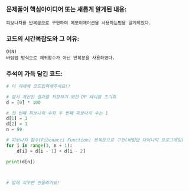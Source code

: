 ### 문제풀이 핵심아이디어 또는 새롭게 알게된 내용: 
    피보나치를 반복문으로 구현하여 메모이제이션을 사용하는법을 알게되었다.
    
### 코드의 시간복잡도와 그 이유:
    O(N)
    바텀업 방식으로 재귀함수가 아닌 반복문을 사용하였다.
    
    
### 주석이 가득 담긴 코드:
```python
# 이 아래에 코드입력해주세요!!

# 앞서 계산된 결과를 저장하기 위한 DP 테이블 초기화
d = [0] * 100

# 첫 번째 피보나치 수와 두 번째 피보나치 수는 1
d[1] = 1
d[2] = 1
n = 99

# 피보나치 함수(Fibonacci Function) 반복문으로 구현(바텀업 다이나믹 프로그래밍)
for i in range(3, n + 1):
    d[i] = d[i - 1] + d[i - 2]

print(d[n])



# 밑에 지우면 안올라가요!
```